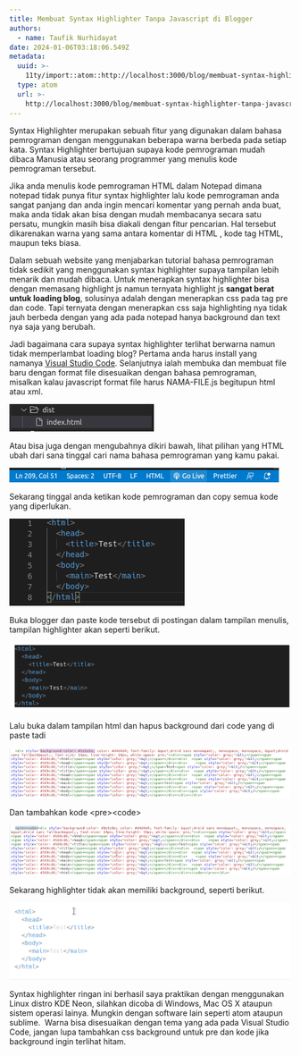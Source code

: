 ```yaml
---
title: Membuat Syntax Highlighter Tanpa Javascript di Blogger
authors:
  - name: Taufik Nurhidayat
date: 2024-01-06T03:18:06.549Z
metadata:
  uuid: >-
    11ty/import::atom::http://localhost:3000/blog/membuat-syntax-highlighter-tanpa-javascript-di-blogger
  type: atom
  url: >-
    http://localhost:3000/blog/membuat-syntax-highlighter-tanpa-javascript-di-blogger
---
```

Syntax Highlighter merupakan sebuah fitur yang digunakan dalam bahasa pemrograman dengan menggunakan beberapa warna berbeda pada setiap kata. Syntax Highlighter bertujuan supaya kode pemrograman mudah dibaca Manusia atau seorang programmer yang menulis kode pemrograman tersebut. 

Jika anda menulis kode pemrograman HTML dalam Notepad dimana notepad tidak punya fitur syntax highlighter lalu kode pemrograman anda sangat panjang dan anda ingin mencari komentar yang pernah anda buat, maka anda tidak akan bisa dengan mudah membacanya secara satu persatu, mungkin masih bisa diakali dengan fitur pencarian. Hal tersebut dikarenakan warna yang sama antara komentar di HTML , kode tag HTML, maupun teks biasa.

Dalam sebuah website yang menjabarkan tutorial bahasa pemrograman tidak sedikit yang menggunakan syntax highlighter supaya tampilan lebih menarik dan mudah dibaca. Untuk menerapkan syntax highlighter bisa dengan memasang highlight js namun ternyata highlight js **sangat berat untuk loading blog**, solusinya adalah dengan menerapkan css pada tag pre dan code. Tapi ternyata dengan menerapkan css saja highlighting nya tidak jauh berbeda dengan yang ada pada notepad hanya background dan text nya saja yang berubah.

Jadi bagaimana cara supaya syntax highlighter terlihat berwarna namun tidak memperlambat loading blog? Pertama anda harus install yang namanya [Visual Studio Code](https://code.visualstudio.com/). Selanjutnya ialah membuka dan membuat file baru dengan format file disesuaikan dengan bahasa pemrograman, misalkan kalau javascript format file harus NAMA-FILE.js begitupun html atau xml.

![Membuat Syntax Highlighter Ringan Tanpa Javascript di Blogger](assets/Screenshot_20200804_051707-sQXoOpOhWiPP.png)

Atau bisa juga dengan mengubahnya dikiri bawah, lihat pilihan yang HTML ubah dari sana tinggal cari nama bahasa pemrograman yang kamu pakai.

![Membuat Syntax Highlighter Ringan Tanpa Javascript di Blogger](assets/Screenshot_20200804_051737-9G2IoeSEZgBY.png)

Sekarang tinggal anda ketikan kode pemrograman dan copy semua kode yang diperlukan.

![Membuat Syntax Highlighter Ringan Tanpa Javascript di Blogger](assets/Screenshot_20200804_052421-3ukSSzYpkkIH.png)

Buka blogger dan paste kode tersebut di postingan dalam tampilan menulis, tampilan highlighter akan seperti berikut. 

![Membuat Syntax Highlighter Ringan Tanpa Javascript di Blogger](assets/afsd-UiR2HegV2e9I.png)

Lalu buka dalam tampilan html dan hapus background dari code yang di paste tadi

![Membuat Syntax Highlighter Ringan Tanpa Javascript di Blogger](assets/Screenshot_20200804_052901-iHNOw9PcQO4T.png)

Dan tambahkan kode \<pre>\<code>

![Membuat Syntax Highlighter Ringan Tanpa Javascript di Blogger](assets/222-P24Jc5yo5Ew7.png)

Sekarang highlighter tidak akan memiliki background, seperti berikut.

![Membuat Syntax Highlighter Ringan Tanpa Javascript di Blogger](assets/dad-i6ZEGgCF1oax.png)

  
Syntax highlighter ringan ini berhasil saya praktikan dengan menggunakan Linux distro KDE Neon, silahkan dicoba di Windows, Mac OS X ataupun sistem operasi lainya. Mungkin dengan software lain seperti atom ataupun sublime.  Warna bisa disesuaikan dengan tema yang ada pada Visual Studio Code, jangan lupa tambahkan css background untuk pre dan kode jika background ingin terlihat hitam.